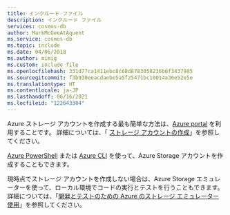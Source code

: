 ```yaml
---
title: インクルード ファイル
description: インクルード ファイル
services: cosmos-db
author: MarkMcGeeAtAquent
ms.service: cosmos-db
ms.topic: include
ms.date: 04/06/2018
ms.author: mimig
ms.custom: include file
ms.openlocfilehash: 331d77ca1411ebc8c68d8783058236b6f3437985
ms.sourcegitcommit: f3b930eeacdaebe5a5f25471bc10014a36e52e5e
ms.translationtype: HT
ms.contentlocale: ja-JP
ms.lasthandoff: 06/16/2021
ms.locfileid: "122643304"
---
```

Azure ストレージ アカウントを作成する最も簡単な方法は、[Azure portal](https://portal.azure.com) を利用することです。 詳細については、「 [ストレージ アカウントの作成](../../storage/common/storage-account-create.md)」を参照してください。

[Azure PowerShell](/powershell/module/az.storage/) または [Azure CLI](../../storage/blobs/storage-quickstart-blobs-cli.md) を使って、Azure Storage アカウントを作成することもできます。

現時点でストレージ アカウントを作成しない場合は、Azure Storage エミュレーターを使って、ローカル環境でコードの実行とテストを行うこともできます。 詳細については、「[開発とテストのための Azure のストレージ エミュレーター使用](../../storage/common/storage-use-emulator.md)」を参照してください。